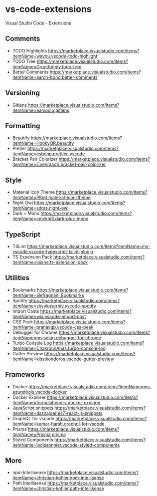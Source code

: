 # vs-code-extensions
Visual Studio Code - Extensions

## Comments

- TODO Highlights https://marketplace.visualstudio.com/items?itemName=wayou.vscode-todo-highlight
- TODO Tree https://marketplace.visualstudio.com/items?itemName=Gruntfuggly.todo-tree
- Better Comments https://marketplace.visualstudio.com/items?itemName=aaron-bond.better-comments

## Versioning

- Gitlens https://marketplace.visualstudio.com/items?itemName=eamodio.gitlens

## Formatting

- Beautify https://marketplace.visualstudio.com/items?itemName=HookyQR.beautify
- Pretier https://marketplace.visualstudio.com/items?itemName=esbenp.prettier-vscode
- Bracket Pair Colorizer https://marketplace.visualstudio.com/items?itemName=CoenraadS.bracket-pair-colorizer

## Style

- Material Icon Theme https://marketplace.visualstudio.com/items?itemName=PKief.material-icon-theme
- Night Owl https://marketplace.visualstudio.com/items?itemName=sdras.night-owl
- Dark + Mono https://marketplace.visualstudio.com/items?itemName=cmckni3.dark-plus-mono

## TypeScript

- TSLint https://marketplace.visualstudio.com/items?itemName=ms-vscode.vscode-typescript-tslint-plugin
- TS Expension Pack https://marketplace.visualstudio.com/items?itemName=loiane.ts-extension-pack

## Utilities

- Bookmarks https://marketplace.visualstudio.com/items?itemName=alefragnani.Bookmarks
- Spotify https://marketplace.visualstudio.com/items?itemName=shyykoserhiy.vscode-spotify
- Import Costs https://marketplace.visualstudio.com/items?itemName=wix.vscode-import-cost
- CSS Peek https://marketplace.visualstudio.com/items?itemName=pranaygp.vscode-css-peek
- Debugger for Chrome https://marketplace.visualstudio.com/items?itemName=msjsdiag.debugger-for-chrome
- Turbo Console Log https://marketplace.visualstudio.com/items?itemName=ChakrounAnas.turbo-console-log
- Gutter Preview https://marketplace.visualstudio.com/items?itemName=kisstkondoros.vscode-gutter-preview

## Frameworks

- Docker https://marketplace.visualstudio.com/items?itemName=ms-azuretools.vscode-docker
- Docker Explorer https://marketplace.visualstudio.com/items?itemName=formulahendry.docker-explorer
- JavaScript snippets https://marketplace.visualstudio.com/items?itemName=dsznajder.es7-react-js-snippets
- GraphQL for vscode https://marketplace.visualstudio.com/items?itemName=kumar-harsh.graphql-for-vscode
- Prisma https://marketplace.visualstudio.com/items?itemName=Prisma.prisma
- Styled Components https://marketplace.visualstudio.com/items?itemName=jpoissonnier.vscode-styled-components

## More

- npm Intellisense https://marketplace.visualstudio.com/items?itemName=christian-kohler.npm-intellisense
- Path Intellisense https://marketplace.visualstudio.com/items?itemName=christian-kohler.path-intellisense
